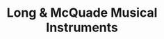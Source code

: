 ---
title: "Long & McQuade Musical Instruments"
url: /moncton/long-und-mcquade-musical-instruments/
shop: Musik
---